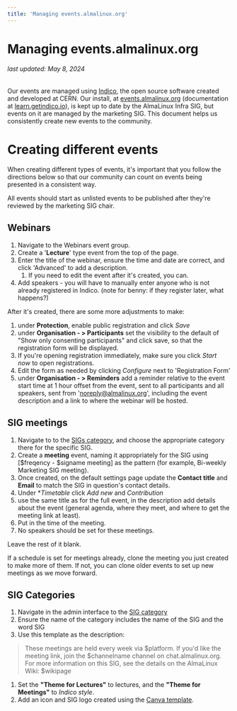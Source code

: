 ```yaml
---
title: 'Managing events.almalinux.org'
---
```


# Managing events.almalinux.org

###### last updated: May 8, 2024

Our events are managed using [Indico](https://getindico.io/), the open source software created and developed at CERN. Our install, at [events.almalinux.org](https://events.almalinux.org) (documentation at [learn.getindico.io](https://learn.getindico.io/)), is kept up to date by the AlmaLinux Infra SIG, but events on it are managed by the marketing SIG. This document helps us consistently create new events to the community.

# Creating different events

When creating different types of events, it's important that you follow the directions below so that our community can count on events being presented in a consistent way. 

All events should start as unlisted events to be published after they're reviewed by the marketing SIG chair.

## Webinars

1. Navigate to the Webinars event group. 
1. Create a '**Lecture**' type event from the top of the page.
1. Enter the title of the webinar, ensure the time and date are correct, and click 'Advanced' to add a description.
     1. If you need to edit the event after it's created, you can.
1. Add speakers - you will have to manually enter anyone who is not already registered in Indico. (note for benny: if they register later, what happens?)

After it's created, there are some more adjustments to make:

1. under **Protection**, enable public registration and click *Save*
1. under **Organisation - > Participants** set the visibility to the default of "Show only consenting participants" and click save, so that the registration form will be displayed.
1. If you're opening registration immediately, make sure you click *Start now* to open registrations. 
1. Edit the form as needed by clicking *Configure* next to 'Registration Form'
1. under **Organisation - > Reminders** add a reminder relative to the event start time at 1 hour offset from the event, sent to all participants and all speakers, sent from 'noreply@almalinux.org', including the event description and a link to where the webinar will be hosted. 


## SIG meetings

1. Navigate to to the [SIGs category](https://events.almalinux.org/category/1/manage/), and choose the appropriate category there for the specific SIG.
1. Create a **meeting** event, naming it appropriately for the SIG using [$freqency - $signame meeting] as the pattern (for example, Bi-weekly Marketing SIG meeting).
1. Once created, on the default settings page update the **Contact title** and **Email** to match the SIG in question's contact details.
1. Under **Timetable* click *Add new* and *Contribution*
1. use the same title as for the full event, in the description add details about the event (general agenda, where they meet, and where to get the meeting link at least). 
1. Put in the time of the meeting.
1. No speakers should be set for these meetings.

Leave the rest of it blank.

If a schedule is set for meetings already, clone the meeting you just created to make more of them. If not, you can clone older events to set up new meetings as we move forward. 

## SIG Categories

1. Navigate in the admin interface to the [SIG category](https://events.almalinux.org/category/1/manage/)
1. Ensure the name of the category includes the name of the SIG and the word SIG
1. Use this template as the description:
> These meetings are held every week via $platform. If you'd like the meeting link, join the $channelname channel on chat.almalinux.org.
> For more information on this SIG, see the details on the AlmaLinux Wiki: $wikipage
1. Set the **"Theme for Lectures"** to lectures, and the **"Theme for Meetings"** to *Indico style*. 
1. Add an icon and SIG logo created using the [Canva template](https://www.canva.com/design/DAGEBQ_hwpk/meDfUVoUTVoyYIY1-hXaJA/edit).